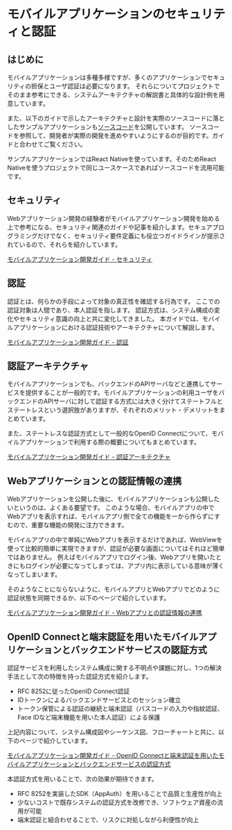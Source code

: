 # モバイルアプリケーションのセキュリティと認証

## はじめに

モバイルアプリケーションは多種多様ですが、多くのアプリケーションでセキュリティの担保とユーザ認証は必要になります。
それらについてプロジェクトでそのまま参考にできる、システムアーキテクチャの解説書と具体的な設計例を用意しています。

また、以下のガイドで示したアーキテクチャと設計を実際のソースコードに落としたサンプルアプリケーションも[ソースコード](https://github.com/Fintan-contents/mobile-app-crib-notes/tree/master/santoku-app)を公開しています。
ソースコードを参照して、開発者が実際の開発を進めやすいようにするのが目的です。ガイドと合わせてご覧ください。

サンプルアプリケーションではReact Nativeを使っています。そのためReact Nativeを使うプロジェクトで同じユースケースであればソースコードを流用可能です。

## セキュリティ

Webアプリケーション開発の経験者がモバイルアプリケーション開発を始める上で参考になる、セキュリティ関連のガイドや記事を紹介します。セキュアプログラミングだけでなく、セキュリティ要件定義にも役立つガイドラインが提示されているので、それらを紹介しています。

[モバイルアプリケーション開発ガイド - セキュリティ](https://fintan-contents.github.io/mobile-app-crib-notes/docs/notes-in-mobile-application-development/)

## 認証

認証とは、何らかの手段によって対象の真正性を確認する行為です。
ここでの認証対象は人間であり、本人認証を指します。
認証方式は、システム構成の変化やセキュリティ意識の向上と共に変化してきました。
本ガイドでは、モバイルアプリケーションにおける認証技術やアーキテクチャについて解説します。

[モバイルアプリケーション開発ガイド - 認証](https://fintan-contents.github.io/mobile-app-crib-notes/docs/auth/overview)

## 認証アーキテクチャ

モバイルアプリケーションでも、バックエンドのAPIサーバなどと連携してサービスを提供することが一般的です。モバイルアプリケーションの利用ユーザをバックエンドのAPIサーバに対して認証する方式には大きく分けてステートフルとステートレスという選択肢がありますが、それぞれのメリット・デメリットをまとめています。

また、ステートレスな認証方式として一般的なOpenID Connectについて、モバイルアプリケーションで利用する際の概要についてもまとめています。

[モバイルアプリケーション開発ガイド - 認証アーキテクチャ](https://fintan-contents.github.io/mobile-app-crib-notes/docs/auth/authn-architecture)

## Webアプリケーションとの認証情報の連携

Webアプリケーションを公開した後に、モバイルアプリケーションも公開したいというのは、よくある要望です。 このような場合、モバイルアプリの中でWebアプリを表示すれば、モバイルアプリ側で全ての機能を一から作らずにすむので、重要な機能の開発に注力できます。

モバイルアプリの中で単純にWebアプリを表示するだけであれば、WebViewを使って比較的簡単に実現できますが、認証が必要な画面についてはそれほど簡単ではありません。 例えばモバイルアプリでログイン後、Webアプリを開いたときにもログインが必要になってしまっては、アプリ内に表示している意味が薄くなってしまいます。

そのようなことにならないように、モバイルアプリとWebアプリでどのように認証状態を同期できるか、以下のページで紹介しています。

[モバイルアプリケーション開発ガイド - Webアプリとの認証情報の連携](https://fintan-contents.github.io/mobile-app-crib-notes/docs/webassets-integration/)

## OpenID Connectと端末認証を用いたモバイルアプリケーションとバックエンドサービスの認証方式

認証サービスを利用したシステム構成に関する不明点や課題に対し、1つの解決手法として次の特徴を持った認証方式を紹介します。

- RFC 8252に従ったOpenID Connect認証
- IDトークンによるバックエンドサービスとのセッション確立
- トークン保管による認証の継続と端末認証（パスコードの入力や指紋認証、Face IDなど端末機能を用いた本人認証）による保護

上記内容について、システム構成図やシーケンス図、フローチャートと共に、以下のページで紹介しています。

[モバイルアプリケーション開発ガイド - OpenID Connectと端末認証を用いたモバイルアプリケーションとバックエンドサービスの認証方式](https://fintan-contents.github.io/mobile-app-crib-notes/docs/auth/authn-with-backend-using-OIDC-and-device-authn)

本認証方式を用いることで、次の効果が期待できます。

- RFC 8252を実装したSDK（AppAuth）を用いることで品質と生産性が向上
- 少ないコストで既存システムの認証方式を改修でき、ソフトウェア資産の流用が可能
- 端末認証と組合わせることで、リスクに対処しながら利便性が向上
